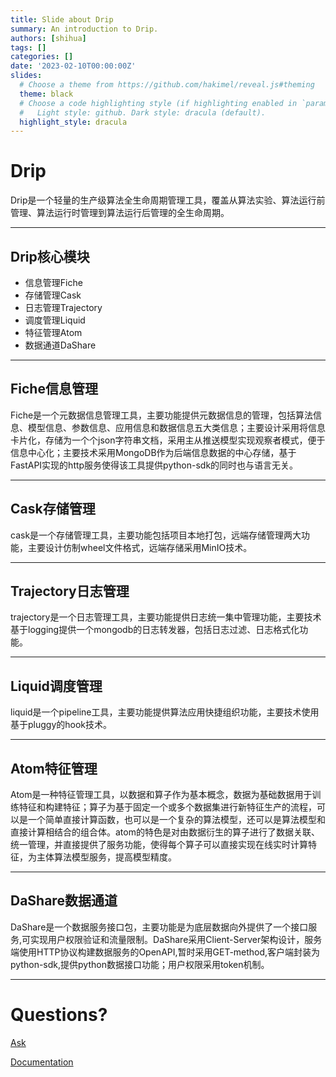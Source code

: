```yaml
---
title: Slide about Drip
summary: An introduction to Drip.
authors: [shihua]
tags: []
categories: []
date: '2023-02-10T00:00:00Z'
slides:
  # Choose a theme from https://github.com/hakimel/reveal.js#theming
  theme: black
  # Choose a code highlighting style (if highlighting enabled in `params.toml`)
  #   Light style: github. Dark style: dracula (default).
  highlight_style: dracula
---
```


# Drip

Drip是一个轻量的生产级算法全生命周期管理工具，覆盖从算法实验、算法运行前管理、算法运行时管理到算法运行后管理的全生命周期。

---

## Drip核心模块

- 信息管理Fiche
- 存储管理Cask
- 日志管理Trajectory
- 调度管理Liquid
- 特征管理Atom
- 数据通道DaShare

---

## Fiche信息管理

Fiche是一个元数据信息管理工具，主要功能提供元数据信息的管理，包括算法信息、模型信息、参数信息、应用信息和数据信息五大类信息；主要设计采用将信息卡片化，存储为一个个json字符串文档，采用主从推送模型实现观察者模式，便于信息中心化；主要技术采用MongoDB作为后端信息数据的中心存储，基于FastAPI实现的http服务使得该工具提供python-sdk的同时也与语言无关。

---

## Cask存储管理

cask是一个存储管理工具，主要功能包括项目本地打包，远端存储管理两大功能，主要设计仿制wheel文件格式，远端存储采用MinIO技术。

---

## Trajectory日志管理

trajectory是一个日志管理工具，主要功能提供日志统一集中管理功能，主要技术基于logging提供一个mongodb的日志转发器，包括日志过滤、日志格式化功能。

---

## Liquid调度管理

liquid是一个pipeline工具，主要功能提供算法应用快捷组织功能，主要技术使用基于pluggy的hook技术。

---

## Atom特征管理

Atom是一种特征管理工具，以数据和算子作为基本概念，数据为基础数据用于训练特征和构建特征；算子为基于固定一个或多个数据集进行新特征生产的流程，可以是一个简单直接计算函数，也可以是一个复杂的算法模型，还可以是算法模型和直接计算相结合的组合体。atom的特色是对由数据衍生的算子进行了数据关联、统一管理，并直接提供了服务功能，使得每个算子可以直接实现在线实时计算特征，为主体算法模型服务，提高模型精度。

---

## DaShare数据通道

DaShare是一个数据服务接口包，主要功能是为底层数据向外提供了一个接口服务,可实现用户权限验证和流量限制。DaShare采用Client-Server架构设计，服务端使用HTTP协议构建数据服务的OpenAPI,暂时采用GET-method,客户端封装为python-sdk,提供python数据接口功能；用户权限采用token机制。

---

# Questions?

[Ask](https://github.com/redblue0216/Drip)

[Documentation](https://github.com/redblue0216/Drip)
